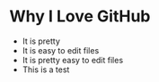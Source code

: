 # Why I Love GitHub

* It is pretty
* It is easy to edit files
* It is pretty easy to edit files
* This is a test
